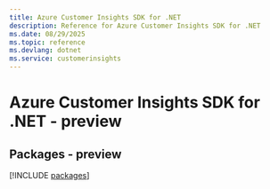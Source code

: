```yaml
---
title: Azure Customer Insights SDK for .NET
description: Reference for Azure Customer Insights SDK for .NET
ms.date: 08/29/2025
ms.topic: reference
ms.devlang: dotnet
ms.service: customerinsights
---
```

# Azure Customer Insights SDK for .NET - preview
## Packages - preview
[!INCLUDE [packages](customer-insights-index.md)]